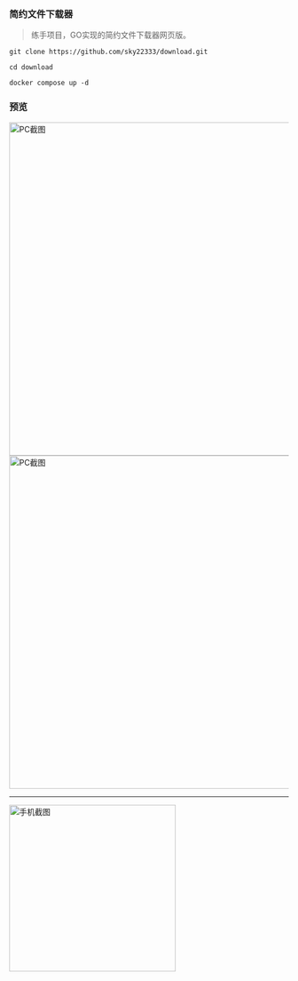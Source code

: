 ### 简约文件下载器
> 练手项目，GO实现的简约文件下载器网页版。

```
git clone https://github.com/sky22333/download.git
```

```
cd download
```
```
docker compose up -d
```


### 预览

<img src="https://github.com/user-attachments/assets/db9329dc-4b83-4fa2-9648-2e8c7f909d7b" alt="PC截图" width="600">

<img src="https://github.com/user-attachments/assets/0e02a2cc-541a-4a45-8a53-6bbfd20a6d40" alt="PC截图" width="600">

---
<img src="https://github.com/user-attachments/assets/f478386c-54ef-48d9-b56d-ce9bb22746f6" alt="手机截图" width="300">

